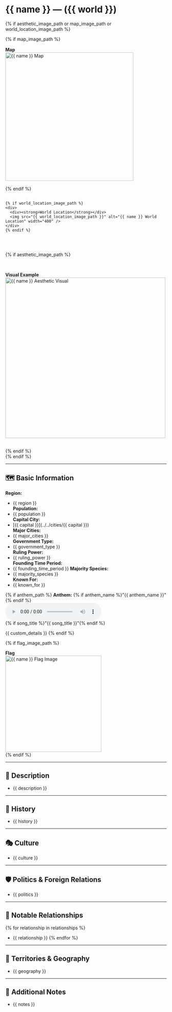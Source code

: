 # {{ name }} — ({{ world }})

{% if aesthetic_image_path or map_image_path or world_location_image_path %}
<div style="display: flex; gap: 2rem; align-items: flex-start; flex-wrap: wrap;">

  <div style="display: flex; flex-direction: column; gap: 1rem;">
    {% if map_image_path %}
    <div>
      <div><strong>Map</strong></div>
      <img src="{{ map_image_path }}" alt="{{ name }} Map" width="400" />
    </div>
    {% endif %}

    {% if world_location_image_path %}
    <div>
      <div><strong>World Location</strong></div>
      <img src="{{ world_location_image_path }}" alt="{{ name }} World Location" width="400" />
    </div>
    {% endif %}
  </div>

  {% if aesthetic_image_path %}
  <div>
    <div><strong>Visual Example</strong></div>
    <img src="{{ aesthetic_image_path }}" alt="{{ name }} Aesthetic Visual" width="500" />
  </div>
  {% endif %}

</div>
{% endif %}

---


## 🗺️ Basic Information
**Region:**  
  - {{ region }}  
**Population:**  
  - {{ population }}  
**Capital City:**  
  - [{{ capital }}](../../cities/{{ capital }})  
**Major Cities:**  
  - {{ major_cities }}  
**Government Type:**  
  - {{ government_type }}  
**Ruling Power:**  
  - {{ ruling_power }}  
**Founding Time Period:**  
  - {{ founding_time_period }}
**Majority Species:**  
  - {{ majority_species }}  
**Known For:**  
  - {{ known_for }}

{% if anthem_path %}
  **Anthem:** {% if anthem_name %}"{{ anthem_name }}"{% endif %}  
  <audio controls>
    <source src="{{ anthem_path }}" type="audio/mpeg">
    Your browser does not support the audio element.
  </audio>  
  {% if song_title %}"{{ song_title }}"{% endif %}

  {{ custom_details }}
{% endif %}

{% if flag_image_path %}
  <div>
    <strong>Flag</strong><br />
    <img src="{{ flag_image_path }}" alt="{{ name }} Flag Image" width="300" />
  </div>
{% endif %}

---

## 🧭 Description
  - {{ description }}

---

## 📜 History
  - {{ history }}

---

## 🎭 Culture
  - {{ culture }}

---

## 🛡️ Politics & Foreign Relations
  - {{ politics }}

---

## 🔗 Notable Relationships
  {% for relationship in relationships %}
  - {{ relationship }}
  {% endfor %}

---

## 🌆 Territories & Geography
  - {{ geography }}

---

## 🧩 Additional Notes
  - {{ notes }}


